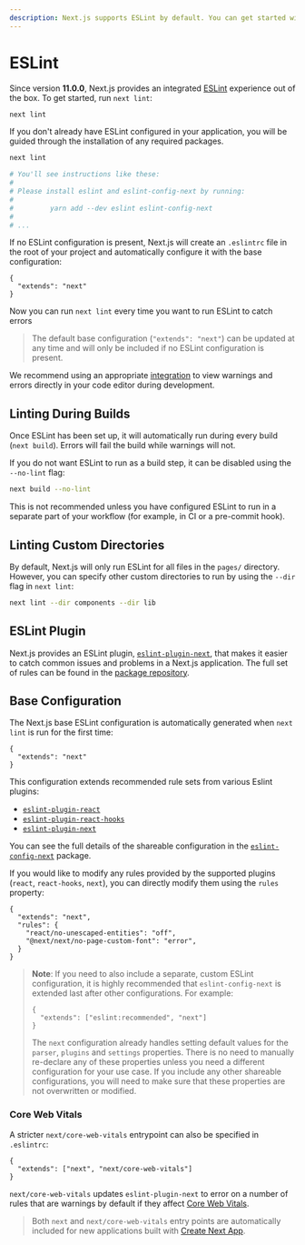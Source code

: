 ```yaml
---
description: Next.js supports ESLint by default. You can get started with ESLint in Next.js here.
---
```


# ESLint

Since version **11.0.0**, Next.js provides an integrated [ESLint](https://eslint.org/) experience out of the box. To get started, run `next lint`:

```bash
next lint
```

If you don't already have ESLint configured in your application, you will be guided through the installation of any required packages.

```bash
next lint

# You'll see instructions like these:
#
# Please install eslint and eslint-config-next by running:
#
#         yarn add --dev eslint eslint-config-next
#
# ...
```

If no ESLint configuration is present, Next.js will create an `.eslintrc` file in the root of your project and automatically configure it with the base configuration:

```
{
  "extends": "next"
}
```

Now you can run `next lint` every time you want to run ESLint to catch errors

> The default base configuration (`"extends": "next"`) can be updated at any time and will only be included if no ESLint configuration is present.

We recommend using an appropriate [integration](https://eslint.org/docs/user-guide/integrations#editors) to view warnings and errors directly in your code editor during development.

## Linting During Builds

Once ESLint has been set up, it will automatically run during every build (`next build`). Errors will fail the build while warnings will not.

If you do not want ESLint to run as a build step, it can be disabled using the `--no-lint` flag:

```bash
next build --no-lint
```

This is not recommended unless you have configured ESLint to run in a separate part of your workflow (for example, in CI or a pre-commit hook).

## Linting Custom Directories

By default, Next.js will only run ESLint for all files in the `pages/` directory. However, you can specify other custom directories to run by using the `--dir` flag in `next lint`:

```bash
next lint --dir components --dir lib
```

## ESLint Plugin

Next.js provides an ESLint plugin, [`eslint-plugin-next`](https://www.npmjs.com/package/@next/eslint-plugin-next), that makes it easier to catch common issues and problems in a Next.js application. The full set of rules can be found in the [package repository](https://github.com/vercel/next.js/tree/master/packages/eslint-plugin-next/lib/rules).

## Base Configuration

The Next.js base ESLint configuration is automatically generated when `next lint` is run for the first time:

```
{
  "extends": "next"
}
```

This configuration extends recommended rule sets from various Eslint plugins:

- [`eslint-plugin-react`](https://www.npmjs.com/package/eslint-plugin-react)
- [`eslint-plugin-react-hooks`](https://www.npmjs.com/package/eslint-plugin-react-hooks)
- [`eslint-plugin-next`](https://www.npmjs.com/package/@next/eslint-plugin-next)

You can see the full details of the shareable configuration in the [`eslint-config-next`](https://www.npmjs.com/package/eslint-config-next) package.

If you would like to modify any rules provided by the supported plugins (`react`, `react-hooks`, `next`), you can directly modify them using the `rules` property:

```
{
  "extends": "next",
  "rules": {
    "react/no-unescaped-entities": "off",
    "@next/next/no-page-custom-font": "error",
  }
}
```

> **Note**: If you need to also include a separate, custom ESLint configuration, it is highly recommended that `eslint-config-next` is extended last after other configurations. For example:
>
> ```
> {
>   "extends": ["eslint:recommended", "next"]
> }
> ```
>
> The `next` configuration already handles setting default values for the `parser`, `plugins` and `settings` properties.
> There is no need to manually re-declare any of these properties unless you need a different configuration for your use case.
> If you include any other shareable configurations, you will need to make sure that these properties are not overwritten or modified.

### Core Web Vitals

A stricter `next/core-web-vitals` entrypoint can also be specified in `.eslintrc`:

```
{
  "extends": ["next", "next/core-web-vitals"]
}
```

`next/core-web-vitals` updates `eslint-plugin-next` to error on a number of rules that are warnings by default if they affect [Core Web Vitals](https://web.dev/vitals/).

> Both `next` and `next/core-web-vitals` entry points are automatically included for new applications built with [Create Next App](/docs/api-reference/create-next-app.md).

